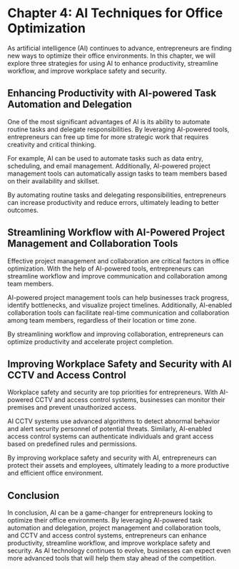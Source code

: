 Chapter 4: AI Techniques for Office Optimization
================================================

As artificial intelligence (AI) continues to advance, entrepreneurs are finding new ways to optimize their office environments. In this chapter, we will explore three strategies for using AI to enhance productivity, streamline workflow, and improve workplace safety and security.

Enhancing Productivity with AI-powered Task Automation and Delegation
---------------------------------------------------------------------

One of the most significant advantages of AI is its ability to automate routine tasks and delegate responsibilities. By leveraging AI-powered tools, entrepreneurs can free up time for more strategic work that requires creativity and critical thinking.

For example, AI can be used to automate tasks such as data entry, scheduling, and email management. Additionally, AI-powered project management tools can automatically assign tasks to team members based on their availability and skillset.

By automating routine tasks and delegating responsibilities, entrepreneurs can increase productivity and reduce errors, ultimately leading to better outcomes.

Streamlining Workflow with AI-Powered Project Management and Collaboration Tools
--------------------------------------------------------------------------------

Effective project management and collaboration are critical factors in office optimization. With the help of AI-powered tools, entrepreneurs can streamline workflow and improve communication and collaboration among team members.

AI-powered project management tools can help businesses track progress, identify bottlenecks, and visualize project timelines. Additionally, AI-enabled collaboration tools can facilitate real-time communication and collaboration among team members, regardless of their location or time zone.

By streamlining workflow and improving collaboration, entrepreneurs can optimize productivity and accelerate project completion.

Improving Workplace Safety and Security with AI CCTV and Access Control
-----------------------------------------------------------------------

Workplace safety and security are top priorities for entrepreneurs. With AI-powered CCTV and access control systems, businesses can monitor their premises and prevent unauthorized access.

AI CCTV systems use advanced algorithms to detect abnormal behavior and alert security personnel of potential threats. Similarly, AI-enabled access control systems can authenticate individuals and grant access based on predefined rules and permissions.

By improving workplace safety and security with AI, entrepreneurs can protect their assets and employees, ultimately leading to a more productive and efficient office environment.

Conclusion
----------

In conclusion, AI can be a game-changer for entrepreneurs looking to optimize their office environments. By leveraging AI-powered task automation and delegation, project management and collaboration tools, and CCTV and access control systems, entrepreneurs can enhance productivity, streamline workflow, and improve workplace safety and security. As AI technology continues to evolve, businesses can expect even more advanced tools that will help them stay ahead of the competition.
